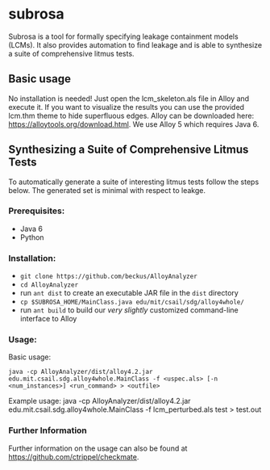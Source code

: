 # subrosa

Subrosa is a tool for formally specifying leakage containment models (LCMs). It also provides automation to find leakage and is able to synthesize a suite of comprehensive litmus tests.

## Basic usage

No installation is needed! Just open the lcm_skeleton.als file in Alloy and execute it. If you want to visualize the results you can use the provided lcm.thm theme to hide superfluous edges. Alloy can be downloaded here: https://alloytools.org/download.html. We use Alloy 5 which requires Java 6.

## Synthesizing a Suite of Comprehensive Litmus Tests

To automatically generate a suite of interesting litmus tests follow the steps below. The generated set is minimal with respect to leakge.

### Prerequisites:

* Java 6
* Python

### Installation:

* `git clone https://github.com/beckus/AlloyAnalyzer`
* `cd AlloyAnalyzer`
* run `ant dist` to create an executable JAR file in the `dist` directory
* `cp $SUBROSA_HOME/MainClass.java edu/mit/csail/sdg/alloy4whole/`
* run `ant build` to build our *very slightly* customized command-line interface to Alloy

### Usage:

Basic usage: 

    java -cp AlloyAnalyzer/dist/alloy4.2.jar edu.mit.csail.sdg.alloy4whole.MainClass -f <uspec.als> [-n <num_instances>] <run_command> > <outfile>

Example usage:
    java -cp AlloyAnalyzer/dist/alloy4.2.jar edu.mit.csail.sdg.alloy4whole.MainClass -f lcm_perturbed.als test > test.out 

### Further Information
Further information on the usage can also be found at https://github.com/ctrippel/checkmate.
